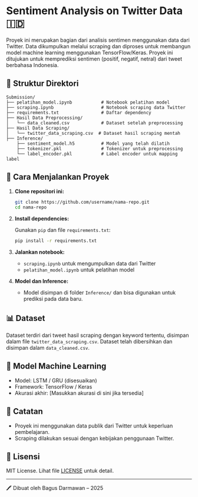 # Sentiment Analysis on Twitter Data 🇮🇩

Proyek ini merupakan bagian dari analisis sentimen menggunakan data dari Twitter. Data dikumpulkan melalui scraping dan diproses untuk membangun model machine learning menggunakan TensorFlow/Keras. Proyek ini ditujukan untuk memprediksi sentimen (positif, negatif, netral) dari tweet berbahasa Indonesia.

## 📁 Struktur Direktori

```
Submission/
├── pelatihan_model.ipynb           # Notebook pelatihan model
├── scraping.ipynb                  # Notebook scraping data Twitter
├── requirements.txt                # Daftar dependency
├── Hasil Data Preprocessing/
│   └── data_cleaned.csv            # Dataset setelah preprocessing
├── Hasil Data Scraping/
│   └── twitter_data_scraping.csv  # Dataset hasil scraping mentah
├── Inference/
    ├── sentiment_model.h5          # Model yang telah dilatih
    ├── tokenizer.pkl               # Tokenizer untuk preprocessing
    └── label_encoder.pkl           # Label encoder untuk mapping label
```

## 🚀 Cara Menjalankan Proyek

1. **Clone repositori ini:**

   ```bash
   git clone https://github.com/username/nama-repo.git
   cd nama-repo
   ```

2. **Install dependencies:**

   Gunakan `pip` dan file `requirements.txt`:

   ```bash
   pip install -r requirements.txt
   ```

3. **Jalankan notebook:**

   * `scraping.ipynb` untuk mengumpulkan data dari Twitter
   * `pelatihan_model.ipynb` untuk pelatihan model

4. **Model dan Inference:**

   * Model disimpan di folder `Inference/` dan bisa digunakan untuk prediksi pada data baru.

## 📊 Dataset

Dataset terdiri dari tweet hasil scraping dengan keyword tertentu, disimpan dalam file `twitter_data_scraping.csv`. Dataset telah dibersihkan dan disimpan dalam `data_cleaned.csv`.

## 🧠 Model Machine Learning

* Model: LSTM / GRU (disesuaikan)
* Framework: TensorFlow / Keras
* Akurasi akhir: \[Masukkan akurasi di sini jika tersedia]

## 📌 Catatan

* Proyek ini menggunakan data publik dari Twitter untuk keperluan pembelajaran.
* Scraping dilakukan sesuai dengan kebijakan penggunaan Twitter.

## 📄 Lisensi

MIT License. Lihat file [LICENSE](LICENSE) untuk detail.

---

️🖍️ Dibuat oleh Bagus Darmawan – 2025
